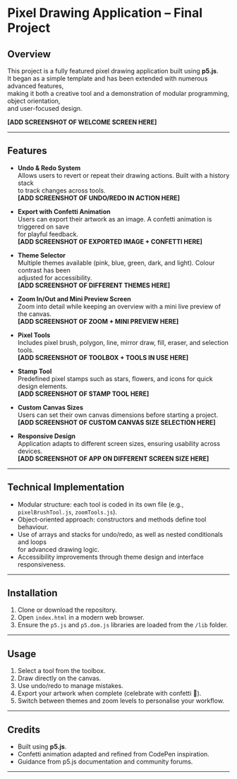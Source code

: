 # Pixel Drawing Application – Final Project

## Overview
This project is a fully featured pixel drawing application built using **p5.js**.  
It began as a simple template and has been extended with numerous advanced features,  
making it both a creative tool and a demonstration of modular programming, object orientation,  
and user-focused design.

**[ADD SCREENSHOT OF WELCOME SCREEN HERE]**

---

## Features

- **Undo & Redo System**  
  Allows users to revert or repeat their drawing actions. Built with a history stack  
  to track changes across tools.  
  **[ADD SCREENSHOT OF UNDO/REDO IN ACTION HERE]**

- **Export with Confetti Animation**  
  Users can export their artwork as an image. A confetti animation is triggered on save  
  for playful feedback.  
  **[ADD SCREENSHOT OF EXPORTED IMAGE + CONFETTI HERE]**

- **Theme Selector**  
  Multiple themes available (pink, blue, green, dark, and light). Colour contrast has been  
  adjusted for accessibility.  
  **[ADD SCREENSHOT OF DIFFERENT THEMES HERE]**

- **Zoom In/Out and Mini Preview Screen**  
  Zoom into detail while keeping an overview with a mini live preview of the canvas.  
  **[ADD SCREENSHOT OF ZOOM + MINI PREVIEW HERE]**

- **Pixel Tools**  
  Includes pixel brush, polygon, line, mirror draw, fill, eraser, and selection tools.  
  **[ADD SCREENSHOT OF TOOLBOX + TOOLS IN USE HERE]**

- **Stamp Tool**  
  Predefined pixel stamps such as stars, flowers, and icons for quick design elements.  
  **[ADD SCREENSHOT OF STAMP TOOL HERE]**

- **Custom Canvas Sizes**  
  Users can set their own canvas dimensions before starting a project.  
  **[ADD SCREENSHOT OF CUSTOM CANVAS SIZE SELECTION HERE]**

- **Responsive Design**  
  Application adapts to different screen sizes, ensuring usability across devices.  
  **[ADD SCREENSHOT OF APP ON DIFFERENT SCREEN SIZE HERE]**

---

## Technical Implementation
- Modular structure: each tool is coded in its own file (e.g., `pixelBrushTool.js`, `zoomTools.js`).
- Object-oriented approach: constructors and methods define tool behaviour.
- Use of arrays and stacks for undo/redo, as well as nested conditionals and loops  
  for advanced drawing logic.
- Accessibility improvements through theme design and interface responsiveness.

---

## Installation
1. Clone or download the repository.  
2. Open `index.html` in a modern web browser.  
3. Ensure the `p5.js` and `p5.dom.js` libraries are loaded from the `/lib` folder.  

---

## Usage
1. Select a tool from the toolbox.  
2. Draw directly on the canvas.  
3. Use undo/redo to manage mistakes.  
4. Export your artwork when complete (celebrate with confetti 🎉).  
5. Switch between themes and zoom levels to personalise your workflow.  

---

## Credits
- Built using **p5.js**.  
- Confetti animation adapted and refined from CodePen inspiration.  
- Guidance from p5.js documentation and community forums.  

---
